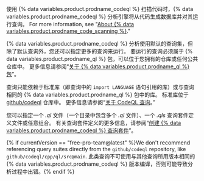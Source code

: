 使用 {% data variables.product.prodname_codeql %} 扫描代码时，{% data variables.product.prodname_codeql %} 分析引擎将从代码生成数据库并对其运行查询。 For more information, see "[About {% data variables.product.prodname_code_scanning %}](/github/finding-security-vulnerabilities-and-errors-in-your-code/about-code-scanning#about-codeql)."

{% data variables.product.prodname_codeql %} 分析使用默认的查询集，但除了默认查询外，您还可以指定更多的查询来运行。 要运行的查询必须属于 {% data variables.product.prodname_ql %} 包，可以位于您拥有的仓库或任何公共仓库中。 更多信息请参阅“[关于 {% data variables.product.prodname_ql %} 包](https://help.semmle.com/codeql/codeql-cli/reference/qlpack-overview.html)”。

查询只能依赖于标准库（即查询中的 `import LANGUAGE` 语句引用的库）或与查询相同的 {% data variables.product.prodname_ql %} 包中的库。 标准库位于 [github/codeql](https://github.com/github/codeql) 仓库中。 更多信息请参阅“[关于 CodeQL 查询](https://help.semmle.com/QL/learn-ql/writing-queries/introduction-to-queries.html)。”

您可以指定一个 _.ql_ 文件（一个目录中包含多个 _.ql_ 文件）、一个 _.qls_ 查询套件定义文件或任意组合。 有关查询套件定义的更多信息，请参阅“[创建 {% data variables.product.prodname_codeql %} 查询套件](https://help.semmle.com/codeql/codeql-cli/procedures/query-suites.html)”。

{% if currentVersion == "free-pro-team@latest" %}We don't recommend referencing query suites directly from the `github/codeql` repository, like `github/codeql/cpp/ql/src@main`. 此类查询不可使用与其他查询所用版本相同的 {% data variables.product.prodname_codeql %} 版本编译，否则可能导致分析过程中出错。{% endif %}
